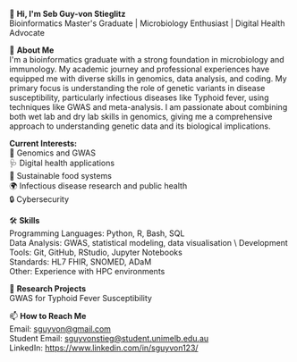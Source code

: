 👋 **Hi, I'm Seb Guy-von Stieglitz** \
Bioinformatics Master's Graduate | Microbiology Enthusiast | Digital Health Advocate

🧬 **About Me** \
I'm a bioinformatics graduate with a strong foundation in microbiology and immunology. My academic journey and professional experiences have equipped me with diverse skills in genomics, data analysis, and coding. My primary focus is understanding the role of genetic variants in disease susceptibility, particularly infectious diseases like Typhoid fever, using techniques like GWAS and meta-analysis. I am passionate about combining both wet lab and dry lab skills in genomics, giving me a comprehensive approach to understanding genetic data and its biological implications.

**Current Interests:** \
🧬 Genomics and GWAS \
🩺 Digital health applications \
🌱 Sustainable food systems \
🌍 Infectious disease research and public health \
🔒 Cybersecurity

🛠 **Skills** \
Programming Languages: Python, R, Bash, SQL \
Data Analysis: GWAS, statistical modeling, data visualisation \ 
Development Tools: Git, GitHub, RStudio, Jupyter Notebooks \
Standards: HL7 FHIR, SNOMED, ADaM \
Other: Experience with HPC environments 

🔬 **Research Projects** \
GWAS for Typhoid Fever Susceptibility

📫 **How to Reach Me** \
Email: sguyvon@gmail.com \
Student Email: sguyvonstieg@student.unimelb.edu.au \
LinkedIn: https://www.linkedin.com/in/sguyvon123/ 
<!---
sguyvon/sguyvon is a ✨ special ✨ repository because its `README.md` (this file) appears on your GitHub profile.
You can click the Preview link to take a look at your changes.
--->
